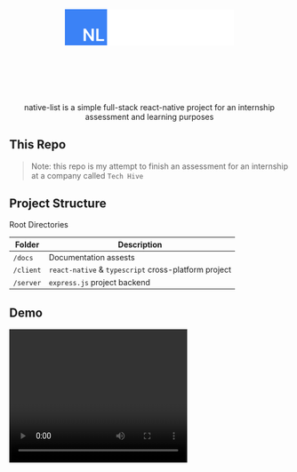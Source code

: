 <br />
<div style="text-align: center; margin: 100px">
    <p align="center">
        <picture>
            <source media="(prefers-color-scheme: dark)" srcset="./docs/assets/black-logo.svg">
            <source media="(prefers-color-scheme: light)" srcset="./docs/assets/white-logo.svg">
            <img alt="fallback_img" src="./docs/assets/black-logo.svg">
        </picture>
    </p>
</div>

<p align="center">native-list is a simple full-stack react-native project for an internship assessment and learning purposes</p>

## This Repo

> Note: this repo is my attempt to finish an assessment for an internship at a company called `Tech Hive`

## Project Structure

Root Directories

| Folder    | Description                                          |
| --------- | ---------------------------------------------------- |
| `/docs`   | Documentation assests                                |
| `/client` | `react-native` & `typescript` cross-platform project |
| `/server` | `express.js` project backend                         |

## Demo

<video width="320" height="240" controls>
    <source src="https://cdn-cf-east.streamable.com/video/mp4/7ru9up.mp4?Expires=1687145040&Signature=hyvphlwjpPqlPZmzeklqdinVaxKnzJ63-u4uYO5dNf3CXwD9cpGaF0vXiOhg32CaUuIn8Dm0zC4y5eBc2n3BfqLuOsg0iZjXg3SzeP1BKURWVXZ5fyyLlUDvDZbJIG4tmAyY0r5PzCy6dAp2y2vv6y8MnAsJf3X3btmKJamc-TPFvbDFl8yF4bn7Go5fY-g50oU-u1vES1zV069lMGOjgA-7LHJph7h4gDwQS5ecvJbCQiroLNMAkZBei8NKfZqLt-nOykYnRy7fU5~-2STxv23LRC43LH9ewMFSfS7FZy0Cy-VFdGNP1IuEzppIgdsIoNWDcUcZLxkijh4PFBiWYg__&Key-Pair-Id=APKAIEYUVEN4EVB2OKEQ" type="video/mp4">
</video>
